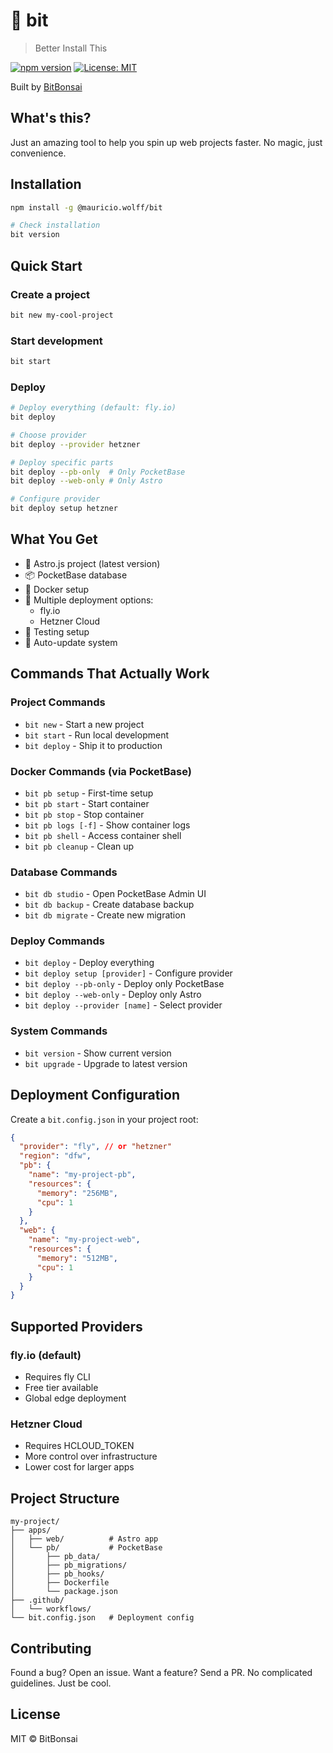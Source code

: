 # 🌱 bit

> Better Install This

[![npm version](https://badge.fury.io/js/%40mauricio.wolff%2Fbit.svg)](https://www.npmjs.com/package/@mauricio.wolff/bit)
[![License: MIT](https://img.shields.io/badge/License-MIT-yellow.svg)](https://opensource.org/licenses/MIT)

Built by [BitBonsai](https://github.com/bitbonsai)

## What's this?

Just an amazing tool to help you spin up web projects faster. No magic, just convenience.

## Installation

```bash
npm install -g @mauricio.wolff/bit

# Check installation
bit version
```

## Quick Start

### Create a project

```bash
bit new my-cool-project
```

### Start development

```bash
bit start
```

### Deploy

```bash
# Deploy everything (default: fly.io)
bit deploy

# Choose provider
bit deploy --provider hetzner

# Deploy specific parts
bit deploy --pb-only  # Only PocketBase
bit deploy --web-only # Only Astro

# Configure provider
bit deploy setup hetzner
```

## What You Get

- 🚀 Astro.js project (latest version)
- 📦 PocketBase database
- 🐳 Docker setup
- 🚢 Multiple deployment options:
  - fly.io
  - Hetzner Cloud
- 🧪 Testing setup
- 🔄 Auto-update system

## Commands That Actually Work

### Project Commands
- `bit new` - Start a new project
- `bit start` - Run local development
- `bit deploy` - Ship it to production

### Docker Commands (via PocketBase)
- `bit pb setup` - First-time setup
- `bit pb start` - Start container
- `bit pb stop` - Stop container
- `bit pb logs [-f]` - Show container logs
- `bit pb shell` - Access container shell
- `bit pb cleanup` - Clean up

### Database Commands
- `bit db studio` - Open PocketBase Admin UI
- `bit db backup` - Create database backup
- `bit db migrate` - Create new migration

### Deploy Commands
- `bit deploy` - Deploy everything
- `bit deploy setup [provider]` - Configure provider
- `bit deploy --pb-only` - Deploy only PocketBase
- `bit deploy --web-only` - Deploy only Astro
- `bit deploy --provider [name]` - Select provider

### System Commands
- `bit version` - Show current version
- `bit upgrade` - Upgrade to latest version

## Deployment Configuration

Create a `bit.config.json` in your project root:

```json
{
  "provider": "fly", // or "hetzner"
  "region": "dfw",
  "pb": {
    "name": "my-project-pb",
    "resources": {
      "memory": "256MB",
      "cpu": 1
    }
  },
  "web": {
    "name": "my-project-web",
    "resources": {
      "memory": "512MB",
      "cpu": 1
    }
  }
}
```

## Supported Providers

### fly.io (default)
- Requires fly CLI
- Free tier available
- Global edge deployment

### Hetzner Cloud
- Requires HCLOUD_TOKEN
- More control over infrastructure
- Lower cost for larger apps

## Project Structure

```
my-project/
├── apps/
│   ├── web/          # Astro app
│   └── pb/           # PocketBase
│       ├── pb_data/
│       ├── pb_migrations/
│       ├── pb_hooks/
│       ├── Dockerfile
│       └── package.json
├── .github/
│   └── workflows/
└── bit.config.json   # Deployment config
```

## Contributing

Found a bug? Open an issue.
Want a feature? Send a PR.
No complicated guidelines. Just be cool.

## License

MIT © BitBonsai
